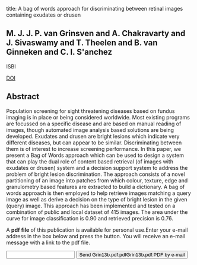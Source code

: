 title: A bag of words approach for discriminating between retinal images containing exudates or drusen

## M. J. J. P. van Grinsven and A. Chakravarty and J. Sivaswamy and T. Theelen and B. van Ginneken and C. I. S'anchez
ISBI

<a href="https://doi.org/10.1109/ISBI.2013.6556806">DOI</a>

## Abstract
Population screening for sight threatening diseases based on fundus imaging is in place or being considered worldwide. Most existing programs are focussed on a specific disease and are based on manual reading of images, though automated image analysis based solutions are being developed. Exudates and drusen are bright lesions which indicate very different diseases, but can appear to be similar. Discriminating between them is of interest to increase screening performance. In this paper, we present a Bag of Words approach which can be used to design a system that can play the dual role of content based retrieval (of images with exudates or drusen) system and a decision support system to address the problem of bright lesion discrimination. The approach consists of a novel partitioning of an image into patches from which colour, texture, edge and granulometry based features are extracted to build a dictionary. A bag of words approach is then employed to help retrieve images matching a query image as well as derive a decision on the type of bright lesion in the given (query) image. This approach has been implemented and tested on a combination of public and local dataset of 415 images. The area under the curve for image classification is 0.90 and retrieved precision is 0.76.

A <b>pdf file</b> of this publication is available for personal use.Enter your e-mail address in the box below and press the button. You will receive an e-mail message with a link to the pdf file.
<form action="sender.php">  <input type="text" name="email">  <input type="submit" value="Send Grin13b.pdf:pdfGrin13b.pdf:PDF by e-mail"></form>